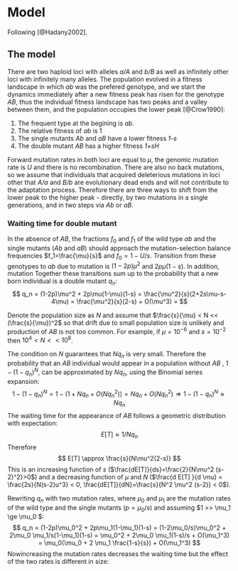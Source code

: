 # Model

Following [@Hadany2002].

## The model

There are two haploid loci with alleles *a/A* and *b/B* as well as infinitely other loci with infinitely many alleles. The population evolved in a fitness landscape in which *ab* was the prefered genotype, and we start the dynamics immediately after a new fitness peak has risen for the genotype *AB*, thus the individual fitness landscape has two peaks and a valley between them, and the population occupies the lower peak [@Crow1990]:

1. The frequent type at the begining is *ab*.
1. The relative fitness of *ab* is 1
1. The single mutants *Ab* and *aB* have a lower fitness *1-s* 
1. The double mutant *AB* has a higher fitness *1+sH*

Forward mutation rates in both loci are equal to $\mu$, the genomic mutation rate is *U* and there is no recombination. There are also no back mutations, so we assume that individuals that acquired deleterious mutations in loci other that *A/a* and *B/b* are evolutionary dead ends and will not contribute to the adaptation process. Therefore there are three ways to shift from the lower peak to the higher peak - directly, by two mutations in a single generations, and in two steps via *Ab* or *aB*.

### Waiting time for double mutant
In the absence of *AB*, the fractions $f_0$ and $f_1$ of the wild type *ab* and the single mutants (*Ab* and *aB*) should approach the mutation-selection balance frequencies $f_1=\frac{\mu}{s}$ and $f_0=1-U/s$. Transition from these genotypes to *ab* due to mutation is $(1-2p)\mu^2$ and $2p\mu(1-s)$. In addition, mutation Together these transitions sum up to the probability that a new born individual is a double mutant $q_n$:
$$
q_n = (1-2p)\mu^2 + 2p\mu(1-\mu)(1-s) = 
\frac{\mu^2}{s}(2+2s\mu-s-4\mu) = 
\frac{\mu^2}{s}(2-s) + O(\mu^3) = 
$$

Denote the population size as *N* and assume that $\frac{s}{\mu} < N << (\frac{s}{\mu})^2$ so that drift due to small population size is unlikely and production of *AB* is not too common. For example, if $\mu=10^{-6}$ and $s=10^{-2}$ then $10^4 < N << 10^8$.

The condition on *N* guarantees that $Nq_n$ is very small. Therefore the probability that an *AB* individual would appear in a population without *AB* , $1-(1-q_n)^N$, can be approximated by $Nq_n$, using the Binomial series expansion:
$$
1-(1-q_n)^N = 1 - (1 + Nq_n + O(Nq_n^2)) = 
Nq_n + O(Nq_n^2) \Rightarrow
1-(1-q_n)^N \approx Nq_n
$$
The waiting time for the appearance of *AB* follows a geometric distribution with expectation:
$$
E[T] \approx 1/Nq_n
$$
Therefore 
$$
E[T] \approx \frac{s}{N\mu^2(2-s)}
$$
This is an increasing function of *s* ($\frac{dE[T]}{ds}=\frac{2}{N\mu^2 (s-2)^2}>0$) and a decreasing function of $\mu$ and *N* ($\frac{d E[T] }{d \mu} = \frac{2s}{N(s-2)u^3} < 0, \frac{dE[T]}{dN}=\frac{s}{N^2 \mu^2 (s-2)} < 0$).

Rewriting $q_n$ with two mutation rates, where $\mu_0$ and $\mu_1$ are the mutation rates of the wild type and the single mutants ($p=\mu_0/s$) and assuming $1 >> \mu_1 \ge \mu_0 $:
$$
q_n = (1-2p)\mu_0^2 + 2p\mu_1(1-\mu_1)(1-s) = 
(1-2\mu_0/s)\mu_0^2 + 2\mu_0 \mu_1/s(1-\mu_1)(1-s) = 
\mu_0^2 + 2\mu_0 \mu_1(1-s)/s + O(\mu_1^3) =
\mu_0(\mu_0 + 2 \mu_1 \frac{1-s}{s}) + O(\mu_1^3) 
$$
Nowincreasing the mutation rates decreases the waiting time but the effect of the two rates is different in size: